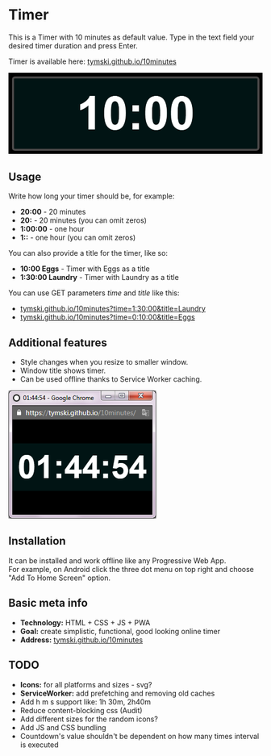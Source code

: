 # Timer

This is a Timer with 10 minutes as default value. Type in the text field your desired timer duration and press Enter.

Timer is available here: [tymski.github.io/10minutes](https://tymski.github.io/10minutes/)  
  
![10 minutes screenshot](media/screenshot.png)

## Usage

Write how long your timer should be, for example:

* __20:00__ - 20 minutes
* __20:__ - 20 minutes (you can omit zeros)
* __1:00:00__ - one hour
* __1::__ - one hour (you can omit zeros)

You can also provide a title for the timer, like so:

* __10:00 Eggs__ - Timer with Eggs as a title
* __1:30:00 Laundry__ - Timer with Laundry as a title

You can use GET parameters *time* and *title* like this:  

* [tymski.github.io/10minutes?time=1:30:00&title=Laundry](https://tymski.github.io/10minutes/?time=1:30:00&title=Laundry)  
* [tymski.github.io/10minutes?time=0:10:00&title=Eggs](https://tymski.github.io/10minutes/?time=0:10:00&title=Eggs)

## Additional features

* Style changes when you resize to smaller window. 
* Window title shows timer.
* Can be used offline thanks to Service Worker caching.

![Small window screenshot](media/screenshot_popup.png)

## Installation

It can be installed and work offline like any Progressive Web App.  
For example, on Android click the three dot menu on top right and choose "Add To Home Screen" option.

## Basic meta info

* **Technology:** HTML + CSS + JS + PWA
* **Goal:** create simplistic, functional, good looking online timer
* **Address:** [tymski.github.io/10minutes](https://tymski.github.io/10minutes/)

## TODO

* **Icons:** for all platforms and sizes - svg?
* **ServiceWorker:** add prefetching and removing old caches
* Add h m s support like: 1h 30m, 2h40m
* Reduce content-blocking css (Audit)
* Add different sizes for the random icons?
* Add JS and CSS bundling
* Countdown's value shouldn't be dependent on how many times interval is executed
